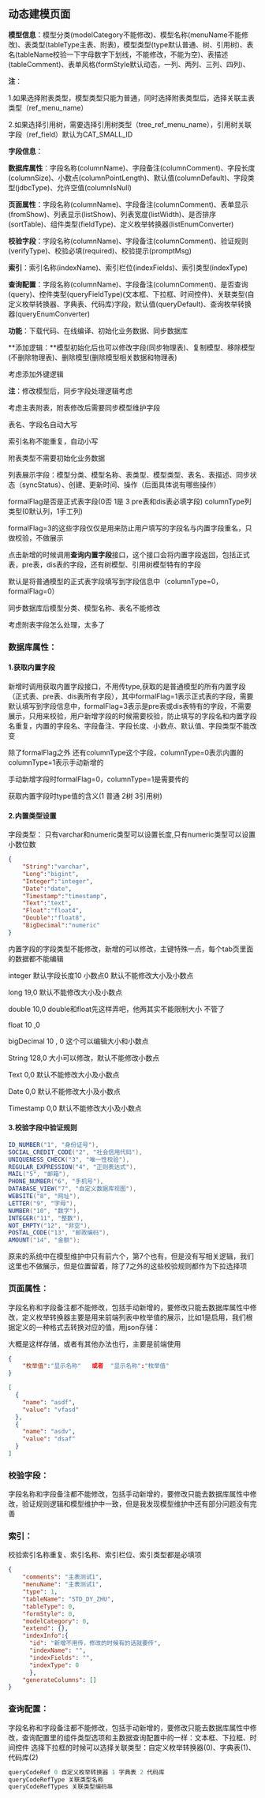 ## 动态建模页面

**模型信息**：模型分类(modelCategory不能修改)、模型名称(menuName不能修改)、表类型(tableType主表、附表)，模型类型(type默认普通、树、引用树)、表名(tableName校验一下字母数字下划线，不能修改，不能为空)、表描述(tableComment)、表单风格(formStyle默认动态，一列、两列、三列、四列)、

**注**：

1.如果选择附表类型，模型类型只能为普通，同时选择附表类型后，选择关联主表类型（ref_menu_name）

2.如果选择引用树，需要选择引用树类型（tree_ref_menu_name），引用树关联字段（ref_field）默认为CAT_SMALL_ID



**字段信息**：

​	**数据库属性**：字段名称(columnName)、字段备注(columnComment)、字段长度(columnSize)、小数点(columnPointLength)、默认值(columnDefault)、字段类型(jdbcType)、允许空值(columnIsNull)

​	**页面属性**：字段名称(columnName)、字段备注(columnComment)、表单显示(fromShow)、列表显示(listShow)、列表宽度(listWidth)、是否排序(sortTable)、组件类型(fieldType)、定义枚举转换器(listEnumConverter)

​	**校验字段**：字段名称(columnName)、字段备注(columnComment)、验证规则(verifyType)、校验必填(required)、校验提示(promptMsg)

​	**索引**：索引名称(indexName)、索引栏位(indexFields)、索引类型(indexType)

​	**查询配置**：字段名称(columnName)、字段备注(columnComment)、是否查询(query)、控件类型(queryFieldType)(文本框、下拉框、时间控件)、关联类型(自定义枚举转换器、字典表、代码库)字段，默认值(queryDefault)、查询枚举转换器(queryEnumConverter)



**功能**：下载代码、在线编译、初始化业务数据、同步数据库

**添加逻辑：**模型初始化后也可以修改字段(同步物理表)、复制模型、移除模型(不删除物理表)、删除模型(删除模型相关数据和物理表)

考虑添加外键逻辑

**注**：修改模型后，同步字段处理逻辑考虑

考虑主表附表，附表修改后需要同步模型维护字段

表名、字段名自动大写

索引名称不能重复，自动小写

附表类型不需要初始化业务数据





列表展示字段：模型分类、模型名称、表类型、模型类型、表名、表描述、同步状态（syncStatus）、创建、更新时间、操作（后面具体说有哪些操作）



formalFlag是否是正式表字段(0否 1是 3 pre表和dis表必填字段)  columnType列类型(0默认列，1手工列)

formalFlag=3的这些字段仅仅是用来防止用户填写的字段名与内置字段重名，只做校验，不做展示

点击新增的时候调用**查询内置字段**接口，这个接口会将内置字段返回，包括正式表，pre表，dis表的字段，还有树模型、引用树模型特有的字段

默认是将普通模型的正式表字段填写到字段信息中（columnType=0，formalFlag=0）



同步数据库后模型分类、模型名称、表名不能修改



考虑附表字段怎么处理，太多了



### 数据库属性：

#### 1.获取内置字段

新增时调用获取内置字段接口，不用传type,获取的是普通模型的所有内置字段（正式表、pre表、dis表所有字段），其中formalFlag=1表示正式表的字段，需要默认填写到字段信息中，formalFlag=3表示是pre表或dis表特有的字段，不需要展示，只用来校验，用户新增字段的时候需要校验，防止填写的字段名和内置字段名重复，内置的字段名、字段备注、字段长度、小数点、默认值、字段类型不能改变

除了formalFlag之外 还有columnType这个字段，columnType=0表示内置的 columnType=1表示手动新增的

手动新增字段时formalFlag=0，columnType=1是需要传的

获取内置字段时type值的含义(1 普通 2树 3引用树)



#### 2.内置类型设置

字段类型： 只有varchar和numeric类型可以设置长度,只有numeric类型可以设置小数位数

```json
{
    "String":"varchar",
    "Long":"bigint",
    "Integer":"integer",
    "Date":"date",
    "Timestamp":"timestamp",
    "Text":"text",
    "Float":"float4",
    "Double":"float8",
    "BigDecimal":"numeric"
}
```

内置字段的字段类型不能修改，新增的可以修改，主键特殊一点，每个tab页里面的数据都不能编辑

integer 默认字段长度10  小数点0  默认不能修改大小及小数点

long 19,0  默认不能修改大小及小数点

double 10,0  double和float先这样弄吧，他两其实不能限制大小 不管了

float 10 ,0

bigDecimal 10 , 0   这个可以编辑大小和小数点

String 128,0 大小可以修改，默认不能修改小数点

Text 0,0 默认不能修改大小及小数点

Date 0,0 默认不能修改大小及小数点

Timestamp 0,0 默认不能修改大小及小数点

####  3.校验字段中验证规则

```java
ID_NUMBER("1", "身份证号"),
SOCIAL_CREDIT_CODE("2", "社会信用代码"),
UNIQUENESS_CHECK("3", "唯一性校验"),
REGULAR_EXPRESSION("4", "正则表达式"),
MAIL("5", "邮箱"),
PHONE_NUMBER("6", "手机号"),
DATABASE_VIEW("7", "自定义数据库视图"),
WEBSITE("8", "网址"),
LETTER("9", "字母"),
NUMBER("10", "数字"),
INTEGER("11", "整数"),
NOT_EMPTY("12", "非空"),
POSTAL_CODE("13", "邮政编码"),
AMOUNT("14", "金额");
```

原来的系统中在模型维护中只有前六个，第7个也有，但是没有写相关逻辑，我们这里也不做展示，但是位置留着，除了7之外的这些校验规则都作为下拉选择项



### 页面属性：

字段名称和字段备注都不能修改，包括手动新增的，要修改只能去数据库属性中修改，定义枚举转换器主要是用来前端列表中枚举值的展示，比如1是启用，我们根据定义的一种格式去转换对应的值，用json存储：

大概是这样存储，或者有其他办法也行，主要是前端使用

```json
{
    "枚举值":"显示名称"   或者  "显示名称":"枚举值"
}
```

```json
[
  {
    "name": "asdf",
    "value": "vfasd"
  },
  {
    "name": "asdv",
    "value": "dsaf"
  }
]
```



### 校验字段：

字段名称和字段备注都不能修改，包括手动新增的，要修改只能去数据库属性中修改，验证规则逻辑和模型维护中一致，但是我发现模型维护中还有部分问题没有完善



### 索引：

校验索引名称重复、索引名称、索引栏位、索引类型都是必填项

```json
{
    "comments": "主表测试1",
    "menuName": "主表测试1",
    "type": 1,
    "tableName": "STD_DY_ZHU",
    "tableType": 0,
    "formStyle": 0,
    "modelCategory": 0,
    "extend": {},
    "indexInfo":{
      "id": "新增不用传，修改的时候有的话就要传",
      "indexName": "",
      "indexFields": "",
      "indexType": 0
      },
    "generateColumns": []
}
```

### 查询配置：

字段名称和字段备注都不能修改，包括手动新增的，要修改只能去数据库属性中修改，查询配置里的组件类型选项和主数据查询配置中的一样：文本框、下拉框、时间控件   选择下拉框的时候可以选择关联类型：自定义枚举转换器(0)、字典表(1)、代码库(2) 

```java
queryCodeRef 0 自定义枚举转换器 1 字典表 2 代码库
queryCodeRefType 关联类型名称
queryCodeRefTypes 关联类型编码串
```

